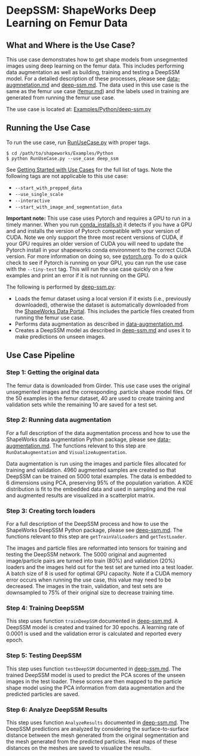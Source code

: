 # DeepSSM: ShapeWorks Deep Learning on Femur Data

## What and Where is the Use Case? 

This use case demonstrates how to get shape models from unsegmented images using deep learning on the femur data. This includes performing data augmentation as well as building, training and testing a DeepSSM model. For a detailed description of these processes, please see [data-augmnetation.md](../deep-learning/data-augmentation.md) and [deep-ssm.md](../deep-learning/deep-ssm.md). The data used in this use case is the same as the femur use case ([femur.md](femur.md)) and the labels used in training are generated from running the femur use case. 

The use case is located at: [Examples/Python/deep-ssm.py](../Examples/Python/deep-ssm.py)

## Running the Use Case

To run the use case, run [RunUseCase.py](../Examples/Python/RunUseCase.py) with proper tags. 

```
$ cd /path/to/shapeworks/Examples/Python
$ python RunUseCase.py --use_case deep_ssm
```

See [Getting Started with Use Cases](../use-cases/use-cases.md#running-use-case) for the full list of tags. Note the following tags are not applicable to this use case:

* `--start_with_prepped_data`
* `--use_single_scale`
* `--interactive`
* `--start_with_image_and_segmentation_data`

**Important note:** This use case uses Pytorch and requires a GPU to run in a timely manner. When you run [conda_installs.sh](https://github.com/SCIInstitute/ShapeWorks/tree/master/conda_install.sh) it detects if you have a GPU and and installs the version of Pytorch compatible with your version of CUDA. Note we only support the three most recent versions of CUDA, if your GPU requires an older version of CUDA you will need to update the Pytorch install in your shapeworks conda environment to the correct CUDA version. For more information on doing so, see [pytorch.org](https://pytorch.org/). To do a quick check to see if Pytorch is running on your GPU, you can run the use case with the `--tiny-test` tag. This will run the use case quickly on a few examples and print an error if it is not running on the GPU.

The following is performed by [deep-ssm.py](../Examples/Python/deep-ssm.py):

* Loads the femur dataset using a local version if it exists (i.e., previously downloaded), otherwise the dataset is automatically downloaded from the [ShapeWorks Data Portal](http://cibc1.sci.utah.edu:8080/). This includes the particle files created from running the femur use case. 
* Performs data augmentation as described in [data-augmentation.md](../deep-learning/data-augmentation.md).
* Creates a DeepSSM model as described in [deep-ssm.md](../deep-learning/deep-ssm.md) and uses it to make predictions on unseen images.

## Use Case Pipeline

### Step 1: Getting the original data
The femur data is downloaded from Girder. This use case uses the original unsegmented images and the corresponding .particle shape model files. Of the 50 examples in the femur dataset, 40 are used to create training and validation sets while the remaining 10 are saved for a test set.

### Step 2: Running data augmentation
For a full description of the data augmentation process and how to use the ShapeWorks data augmentation Python package, please see [data-augmentation.md](../deep-learning/data-augmentation.md). The functions relevant to this step are `RunDataAugmentation` and `VisualizeAugmentation`.

Data augmentation is run using the images and particle files allocated for training and validation. 4960 augmented samples are created so that DeepSSM can be trained on 5000 total examples. The data is embedded to 6 dimensions using PCA, preserving 95% of the population variation. A KDE distribution is fit to the embedded data and used in sampling and the real and augmented results are visualized in a scatterplot matrix.

### Step 3: Creating torch loaders
For a full description of the DeepSSM process and how to use the ShapeWorks DeepSSM Python package, please see  [deep-ssm.md](../deep-learning/deep-ssm.md). The functions relevant to this step are `getTrainValLoaders` and `getTestLoader`.

The images and particle files are reformatted into tensors for training and testing the DeepSSM network. The 5000 original and augmented image/particle pairs are turned into train (80%) and validation (20%) loaders and the images held out for the test set are turned into a test loader. A batch size of 8 is used for optimal GPU capacity. Note if a CUDA memory error occurs when running the use case, this value may need to be decreased. The images in the train, validation, and test sets are downsampled to 75% of their original size to decrease training time.

### Step 4: Training DeepSSM 
This step uses function `trainDeepSSM` documented in [deep-ssm.md](../deep-learning/deep-ssm.md). A DeepSSM model is created and trained for 30 epochs. A learning rate of 0.0001 is used and the validation error is calculated and reported every epoch.

### Step 5: Testing DeepSSM
This step uses function `testDeepSSM` documented in [deep-ssm.md](../deep-learning/deep-ssm.md). The trained DeepSSM model is used to predict the PCA scores of the unseen images in the test loader. These scores are then mapped to the particle shape model using the PCA information from data augmentation and the predicted particles are saved.

### Step 6: Analyze DeepSSM Results
This step uses function `AnalyzeResults` documented in [deep-ssm.md](../deep-learning/deep-ssm.md). The DeepSSM predictions are analyzed by considering the surface-to-surface distance between the mesh generated from the original segmentation and the mesh generated from the predicted particles. Heat maps of these distances on the meshes are saved to visualize the results.






